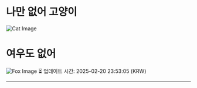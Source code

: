 
# 나만 없어 고양이

![Cat Image](https://cdn2.thecatapi.com/images/OmNwBvvUm.jpg)

# 여우도 없어
![Fox Image](https://randomfox.ca/images/119.jpg)
⏳ 업데이트 시간: 2025-02-20 23:53:05 (KRW)

---
